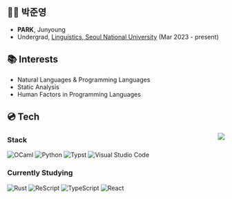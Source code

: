 ## 👨‍💻 박준영
- **PARK**, Junyoung
- Undergrad, [Linguistics, Seoul National University](https://linguist.snu.ac.kr) (Mar 2023 - present)

## 📚 Interests
- Natural Languages & Programming Languages
- Static Analysis
- Human Factors in Programming Languages

## 💿 Tech
<a href="https://github.com/anuraghazra/github-readme-stats"><img align="right" src="https://github-readme-stats.vercel.app/api/top-langs/?username=iamparkj&layout=compact&size_weight=0.5&count_weight=0.5&langs_count=6&exclude_repo=ropas-jypark&hide=dune"/></a>

### Stack
![OCaml](https://img.shields.io/badge/OCaml-%23E98407.svg?style=for-the-badge&logo=ocaml&logoColor=white)
![Python](https://img.shields.io/badge/python-3670A0?style=for-the-badge&logo=python&logoColor=ffdd54)
![Typst](https://img.shields.io/badge/Typst-4D9BAB?style=for-the-badge&logo=typst&logoColor=white)
![Visual Studio Code](https://img.shields.io/badge/Visual%20Studio%20Code-0078d7.svg?style=for-the-badge&logo=code&logoColor=white)

### Currently Studying
![Rust](https://img.shields.io/badge/Rust-E45928?style=for-the-badge&logo=rust&logoColor=white)
![ReScript](https://img.shields.io/badge/rescript-E6484F?style=for-the-badge&logo=rescript&logoColor=white)
![TypeScript](https://img.shields.io/badge/typescript-3178C6?style=for-the-badge&logo=typescript&logoColor=white)
![React](https://img.shields.io/badge/react-222222?style=for-the-badge&logo=react&logoColor=61DAFB)
